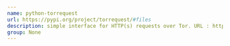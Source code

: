 ```yaml
---
name: python-torrequest
url: https://pypi.org/project/torrequest/#files
description: simple interface for HTTP(s) requests over Tor. URL : https://pypi.org/project/torrequest/#files Groups : None
group: None
---
```

